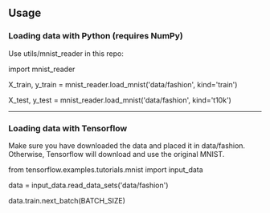 ## Usage

### Loading data with Python (requires NumPy)

  Use utils/mnist_reader in this repo:

  import mnist_reader
  
  X_train, y_train = mnist_reader.load_mnist('data/fashion', kind='train')

  X_test, y_test = mnist_reader.load_mnist('data/fashion', kind='t10k')

-------------------------------------------------------------------------------------------------------------------------------------

### Loading data with Tensorflow

  Make sure you have downloaded the data and placed it in data/fashion. Otherwise, Tensorflow will download and use the original MNIST.

  from tensorflow.examples.tutorials.mnist import input_data

  data = input_data.read_data_sets('data/fashion')

  data.train.next_batch(BATCH_SIZE)
